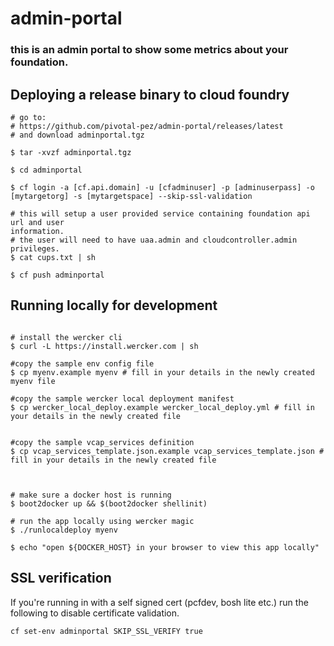 # admin-portal

### this is an admin portal to show some metrics about your foundation.

## Deploying a release binary to cloud foundry

```
# go to:
# https://github.com/pivotal-pez/admin-portal/releases/latest
# and download adminportal.tgz

$ tar -xvzf adminportal.tgz

$ cd adminportal

$ cf login -a [cf.api.domain] -u [cfadminuser] -p [adminuserpass] -o
[mytargetorg] -s [mytargetspace] --skip-ssl-validation

# this will setup a user provided service containing foundation api url and user
information.
# the user will need to have uaa.admin and cloudcontroller.admin privileges.
$ cat cups.txt | sh

$ cf push adminportal

```


## Running locally for development

```

# install the wercker cli
$ curl -L https://install.wercker.com | sh

#copy the sample env config file
$ cp myenv.example myenv # fill in your details in the newly created myenv file

#copy the sample wercker local deployment manifest
$ cp wercker_local_deploy.example wercker_local_deploy.yml # fill in your details in the newly created file


#copy the sample vcap_services definition
$ cp vcap_services_template.json.example vcap_services_template.json # fill in your details in the newly created file



# make sure a docker host is running
$ boot2docker up && $(boot2docker shellinit)

# run the app locally using wercker magic
$ ./runlocaldeploy myenv

$ echo "open ${DOCKER_HOST} in your browser to view this app locally"

```

## SSL verification

If you're running in with a self signed cert (pcfdev, bosh lite etc.) run the
following to disable certificate validation.

```
cf set-env adminportal SKIP_SSL_VERIFY true
```
